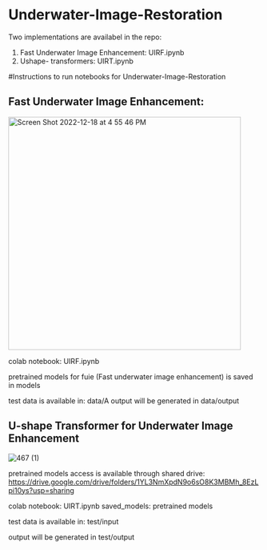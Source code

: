 # Underwater-Image-Restoration


 
 Two implementations are availabel in the repo:
 
1) Fast Underwater Image Enhancement: UIRF.ipynb
2) Ushape- transformers: UIRT.ipynb

#Instructions to run notebooks for Underwater-Image-Restoration

Fast Underwater Image Enhancement:
----------------------------------

<img width="465" alt="Screen Shot 2022-12-18 at 4 55 46 PM" src="https://user-images.githubusercontent.com/45771719/208321598-ce275bc7-eed0-4721-9817-e15bf2f01814.png">


colab notebook: UIRF.ipynb

pretrained models for fuie (Fast underwater image enhancement) is saved in models 

test data is available in:  data/A
output will be generated in data/output 

U-shape Transformer for Underwater Image Enhancement 
----------------------------------------------------
![467 (1)](https://user-images.githubusercontent.com/45771719/208321888-8aaab355-665e-41c3-96ad-b63b7c954eab.jpg)




pretrained models access is available through shared drive: 
https://drive.google.com/drive/folders/1YL3NmXpdN9o6sO8K3MBMh_8EzLpi10ys?usp=sharing

colab notebook: UIRT.ipynb
saved_models: pretrained models 

test data is available in: test/input

output will be generated in test/output 




